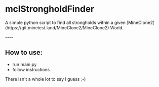 # mclStrongholdFinder

<p>A simple python script to find all strongholds within a given [MineClone2](https://git.minetest.land/MineClone2/MineClone2) World.</p>
----

## How to use:
- run main.py
- follow instructions

There isn't a whole lot to say I guess ;-)
